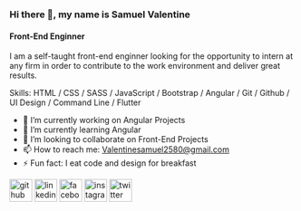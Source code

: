 ### Hi there 👋, my name is **Samuel Valentine**
####  Front-End Enginner
I am a self-taught front-end enginner looking for the opportunity to intern at any firm in order to contribute to the work environment and deliver great results.

Skills: HTML / CSS /  SASS / JavaScript / Bootstrap / Angular / Git / Github / UI Design / Command Line / Flutter

- 🔭 I’m currently working on Angular Projects 
- 🌱 I’m currently learning Angular  
- 👯 I’m looking to collaborate on Front-End Projects 
- 📫 How to reach me: Valentinesamuel2580@gmail.com 
- ⚡ Fun fact: I eat code and design for breakfast 


[<img src='https://cdn.jsdelivr.net/npm/simple-icons@3.0.1/icons/github.svg' alt='github' height='40'>](https://github.com/valentinesamuel)  [<img src='https://cdn.jsdelivr.net/npm/simple-icons@3.0.1/icons/linkedin.svg' alt='linkedin' height='40'>](https://www.linkedin.com/in/samuel-valentine-476797202//)  [<img src='https://cdn.jsdelivr.net/npm/simple-icons@3.0.1/icons/facebook.svg' alt='facebook' height='40'>](https://www.facebook.com/valentine.samuel.9047/)  [<img src='https://cdn.jsdelivr.net/npm/simple-icons@3.0.1/icons/instagram.svg' alt='instagram' height='40'>](https://www.instagram.com/growing_dev/)  [<img src='https://cdn.jsdelivr.net/npm/simple-icons@3.0.1/icons/twitter.svg' alt='twitter' height='40'>](https://twitter.com/Mval_Architects)  



